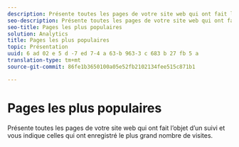 ```yaml
---
description: Présente toutes les pages de votre site web qui ont fait l’objet d’un suivi et vous indique celles qui ont enregistré le plus grand nombre de visites.
seo-description: Présente toutes les pages de votre site web qui ont fait l’objet d’un suivi et vous indique celles qui ont enregistré le plus grand nombre de visites.
seo-title: Pages les plus populaires
solution: Analytics
title: Pages les plus populaires
topic: Présentation
uuid: 6 ad 02 e 5 d -7 ed 7-4 a 63-b 963-3 c 683 b 27 fb 5 a
translation-type: tm+mt
source-git-commit: 86fe1b3650100a05e52fb2102134fee515c871b1

---
```



# Pages les plus populaires

Présente toutes les pages de votre site web qui ont fait l’objet d’un suivi et vous indique celles qui ont enregistré le plus grand nombre de visites.


